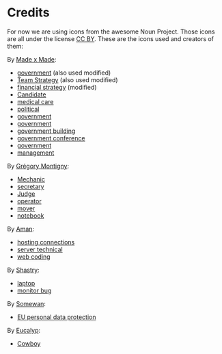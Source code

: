 # Credits

For now we are using icons from the awesome Noun Project. Those icons are all under the license [CC BY](https://creativecommons.org/licenses/by/3.0/us/legalcode). These are the icons used and creators of them:

By [Made x Made](https://thenounproject.com/christian933):

* [government](https://thenounproject.com/term/government/1984944) (also used modified)
* [Team Strategy](https://thenounproject.com/term/team-strategy/2023240) (also used modified)
* [financial strategy](https://thenounproject.com/term/financial-strategy/1923375) (modified)
* [Candidate](https://thenounproject.com/term/candidate/2003972)
* [medical care](https://thenounproject.com/term/medical-care/1997584)
* [political](https://thenounproject.com/term/political/2003975)
* [government](https://thenounproject.com/term/government/1989687)
* [government](https://thenounproject.com/term/government/2031474)
* [government building](https://thenounproject.com/term/government-building/2031469)
* [government conference](https://thenounproject.com/term/government-conference/2039165)
* [government](https://thenounproject.com/icon/government-5160705/)
* [management](https://thenounproject.com/icon/management-1923376/)

By [Grégory Montigny](https://thenounproject.com/simpleicon):

* [Mechanic](https://thenounproject.com/term/mechanic/1974846)
* [secretary](https://thenounproject.com/term/secretary/1974852)
* [Judge](https://thenounproject.com/term/judge/1974854)
* [operator](https://thenounproject.com/term/operator/1974933)
* [mover](https://thenounproject.com/term/mover/1974883)
* [notebook](noun-notebook-1840555)

By [Aman](https://thenounproject.com/amanmana):

* [hosting connections](https://thenounproject.com/term/hosting-connections/1735012)
* [server technical](https://thenounproject.com/term/server-technical/1735015)
* [web coding](https://thenounproject.com/term/web-coding/1734983)

By [Shastry](https://thenounproject.com/kiran.s1507):

* [laptop](https://thenounproject.com/term/laptop/2607397)
* [monitor bug](https://thenounproject.com/term/monitor-bug/2607404)

By [Somewan](https://thenounproject.com/some-wan):

* [EU personal data protection](https://thenounproject.com/term/eu-personal-data-protection/1815159)

By [Eucalyp](https://thenounproject.com/eucalyp):

* [Cowboy](https://thenounproject.com/term/cowboy/1943527)
